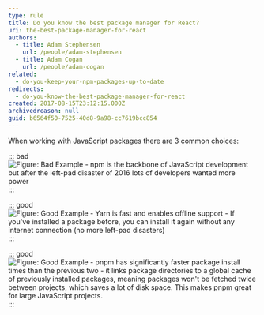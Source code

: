 ```yaml
---
type: rule
title: Do you know the best package manager for React?
uri: the-best-package-manager-for-react
authors:
  - title: Adam Stephensen
    url: /people/adam-stephensen
  - title: Adam Cogan
    url: /people/adam-cogan
related:
  - do-you-keep-your-npm-packages-up-to-date
redirects:
  - do-you-know-the-best-package-manager-for-react
created: 2017-08-15T23:12:15.000Z
archivedreason: null
guid: b6564f50-7525-40d8-9a98-cc7619bcc854
---
```

When working with JavaScript packages there are 3 common choices:

<!--endintro-->

::: bad
![Figure: Bad Example - npm is the backbone of JavaScript development but after the left-pad disaster of 2016 lots of developers wanted more power](npm-logo.jpg)
:::

::: good
![Figure: Good Example - Yarn is fast and enables offline support - If you've installed a package before, you can install it again without any internet connection (no more left-pad disasters)](yarn-logo.jpg)
:::

::: good
![Figure: Good Example - pnpm has significantly faster package install times than the previous two - it links package directories to a global cache of previously installed packages, meaning packages won't be fetched twice between projects, which saves a lot of disk space. This makes pnpm great for large JavaScript projects.](pnpm-logo.png)
:::